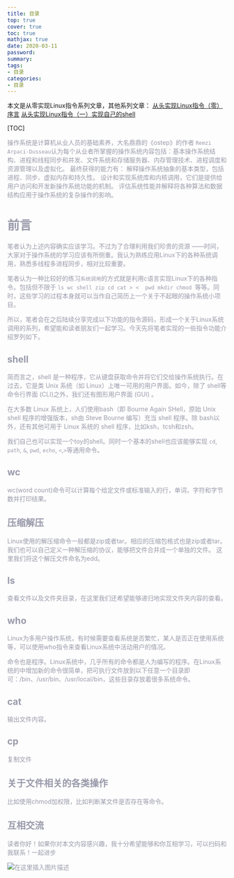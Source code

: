 ```yaml
---
title: 目录
top: true
cover: true
toc: true
mathjax: true
date: 2020-03-11
password:
summary:
tags:
- 目录
categories:
- 目录
---
```


本文是从零实现Linux指令系列文章，其他系列文章：
[从头实现Linux指令（零）序言](https://blog.csdn.net/weixin_42089190/article/details/123168895)
[从头实现Linux指令（一）实现自己的shell](https://blog.csdn.net/weixin_42089190/article/details/123431703)

[TOC]



<font color=#999AAA >操作系统是计算机从业人员的基础素养，大名鼎鼎的《ostep》的作者 `Remzi Arpaci-Dusseau`认为每个从业者所掌握的操作系统内容包括：基本操作系统结构、进程和线程同步和并发、文件系统和存储服务器、内存管理技术、进程调度和资源管理以及虚拟化。
最终获得的能力有：
解释操作系统抽象的基本类型，包括进程、同步、虚拟内存和持久性。
设计和实现系统库和内核调用，它们是提供给用户访问和开发新操作系统功能的机制。
评估系统性能并解释将各种算法和数据结构应用于操作系统的复杂操作的影响。




# 前言
笔者认为上述内容确实应该学习。不过为了合理利用我们珍贵的资源 ——时间，大家对于操作系统的学习应该有所侧重。我认为熟练应用Linux下的各种系统调用，熟悉多线程多进程同步，相对比较重要。

笔者认为一种比较好的练习`系统调用`的方式就是利用c语言实现Linux下的各种指令。包括但不限于 `ls wc shell zip cd cat > <  pwd mkdir chmod `等等。同时，这些学习的过程本身就可以当作自己简历上一个关于不起眼的操作系统小项目。

所以，笔者会在之后陆续分享完成以下功能的指令源码，形成一个关于Linux系统调用的系列，希望能和读者朋友们一起学习。今天先将笔者实现的一些指令功能介绍罗列如下。
## shell
简而言之，shell 是一种程序，它从键盘获取命令并将它们交给操作系统执行。在过去，它是类 Unix 系统（如 Linux）上唯一可用的用户界面。如今，除了 shell等命令行界面 (CLI)之外，我们还有图形用户界面 (GUI) 。

在大多数 Linux 系统上，人们使用bash（即 Bourne Again SHell，原始 Unix shell 程序的增强版本，sh由 Steve Bourne 编写）充当 shell 程序。除 bash以外，还有其他可用于 Linux 系统的 shell 程序，比如ksh，tcsh和zsh。

我们自己也可以实现一个toy的shell。同时一个基本的shell也应该能够实现 `cd`, `path`, `&`, `pwd`, `echo`, `<`,`>`等通用命令。


## wc
wc(word count)命令可以计算每个给定文件或标准输入的行，单词，字符和字节数并打印结果。

## 压缩解压
Linux使用的解压缩命令一般都是zip或者tar。相应的压缩包格式也是zip或者tar。我们也可以自己定义一种解压缩的协议，能够把文件合并成一个单独的文件。
这里我们将这个解压文件命名为edd。


## ls
查看文件以及文件夹目录，在这里我们还希望能够递归地实现文件夹内容的查看。

## who
Linux为多用户操作系统，有时候需要查看系统是否繁忙，某人是否正在使用系统等，可以使用who指令来查看Linux系统中活动用户的情况。

命令也是程序。Linux系统中，几乎所有的命令都是人为编写的程序。在Linux系统的中增加新的命令很简单，把可执行文件放到以下任意一个目录即可：/bin、/usr/bin、/usr/local/bin，这些目录存放着很多系统命令。

## cat
输出文件内容。

## cp
复制文件


## 关于文件相关的各类操作
比如使用chmod加权限，比如判断某文件是否存在等命令。



## 互相交流


读者你好！如果你对本文内容感兴趣，我十分希望能够和你互相学习，可以扫码和我联系！一起进步



![在这里插入图片描述](https://img-blog.csdnimg.cn/20200529103009878.gif#pic_center)